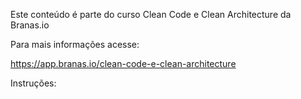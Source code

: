 Este conteúdo é parte do curso Clean Code e Clean Architecture da Branas.io

Para mais informações acesse:

https://app.branas.io/clean-code-e-clean-architecture

Instruções:

